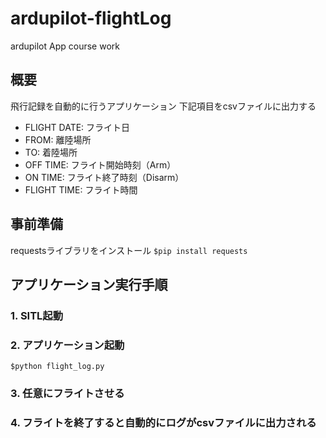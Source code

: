 # ardupilot-flightLog
ardupilot App course work

## 概要
飛行記録を自動的に行うアプリケーション
下記項目をcsvファイルに出力する
- FLIGHT DATE: フライト日
- FROM: 離陸場所
- TO: 着陸場所
- OFF TIME: フライト開始時刻（Arm）
- ON TIME: フライト終了時刻（Disarm）
- FLIGHT TIME: フライト時間

## 事前準備
requestsライブラリをインストール
`$pip install requests`

## アプリケーション実行手順
### 1. SITL起動
### 2. アプリケーション起動
`$python flight_log.py`
### 3. 任意にフライトさせる
### 4. フライトを終了すると自動的にログがcsvファイルに出力される
